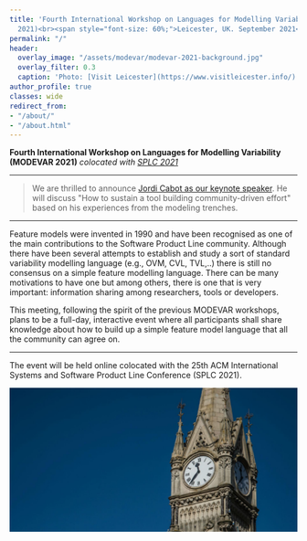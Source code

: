 ```yaml
---
title: 'Fourth International Workshop on Languages for Modelling Variability (MODEVAR
  2021)<br><span style="font-size: 60%;">Leicester, UK. September 2021</span>'
permalink: "/"
header:
  overlay_image: "/assets/modevar/modevar-2021-background.jpg"
  overlay_filter: 0.3
  caption: 'Photo: [Visit Leicester](https://www.visitleicester.info/)'
author_profile: true
classes: wide
redirect_from:
- "/about/"
- "/about.html"
---
```


**Fourth International Workshop on Languages for Modelling Variability (MODEVAR 2021)**
*colocated with [SPLC 2021](http://splc2021.net)*

---

> We are thrilled to announce [Jordi Cabot as our keynote speaker](keynote). He will discuss "How to sustain a tool building community-driven effort" based on his experiences from the modeling trenches. 

---
Feature models were invented in 1990 and have been recognised as one of the main contributions to the Software Product Line community. Although there have been several attempts to establish and study a sort of standard variability modelling language (e.g., OVM, CVL, TVL,..) there is still no consensus on a simple feature modelling language. There can be many motivations to have one but among others, there is one that is very important: information sharing among researchers, tools or developers. 

This meeting, following the spirit of the previous MODEVAR workshops, plans to be a full-day, interactive event where all participants shall share knowledge about how to build up a simple feature model language that all the community can agree on.

---
The event will be held online colocated with the 25th ACM International Systems and Software Product Line Conference (SPLC 2021).

![MODEVAR will be at Leicester](/assets/modevar/modevar-2021-background.jpg "MODEVAR will be at Leicester")

